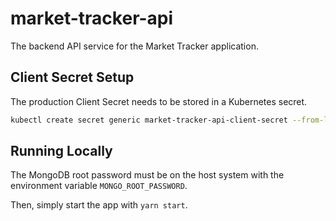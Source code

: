 # market-tracker-api

The backend API service for the Market Tracker application.

## Client Secret Setup

The production Client Secret needs to be stored in a Kubernetes secret.

```bash
kubectl create secret generic market-tracker-api-client-secret --from-literal=client-secret=######
```

## Running Locally

The MongoDB root password must be on the host system with the environment variable `MONGO_ROOT_PASSWORD`.

Then, simply start the app with `yarn start`.